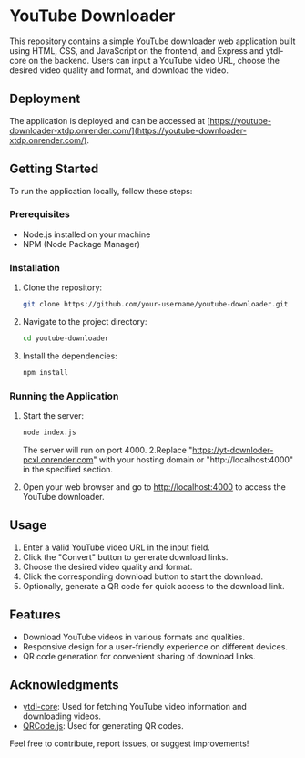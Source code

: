 # YouTube Downloader

This repository contains a simple YouTube downloader web application built using HTML, CSS, and JavaScript on the frontend, and Express and ytdl-core on the backend. Users can input a YouTube video URL, choose the desired video quality and format, and download the video.

## Deployment

The application is deployed and can be accessed at [https://youtube-downloader-xtdp.onrender.com/](https://youtube-downloader-xtdp.onrender.com/).


## Getting Started

To run the application locally, follow these steps:

### Prerequisites

- Node.js installed on your machine
- NPM (Node Package Manager)

### Installation

1. Clone the repository:

   ```bash
   git clone https://github.com/your-username/youtube-downloader.git
   ```

2. Navigate to the project directory:

   ```bash
   cd youtube-downloader
   ```

3. Install the dependencies:

   ```bash
   npm install
   ```

### Running the Application

1. Start the server:

   ```bash
   node index.js
   ```

   The server will run on port 4000.
2.Replace "https://yt-downloder-pcxl.onrender.com" with your hosting domain or "http://localhost:4000" in the specified section.
3. Open your web browser and go to [http://localhost:4000](http://localhost:4000) to access the YouTube downloader.

## Usage

1. Enter a valid YouTube video URL in the input field.
2. Click the "Convert" button to generate download links.
3. Choose the desired video quality and format.
4. Click the corresponding download button to start the download.
5. Optionally, generate a QR code for quick access to the download link.

## Features

- Download YouTube videos in various formats and qualities.
- Responsive design for a user-friendly experience on different devices.
- QR code generation for convenient sharing of download links.

## Acknowledgments

- [ytdl-core](https://github.com/fent/node-ytdl-core): Used for fetching YouTube video information and downloading videos.
- [QRCode.js](https://davidshimjs.github.io/qrcodejs/): Used for generating QR codes.

Feel free to contribute, report issues, or suggest improvements!
